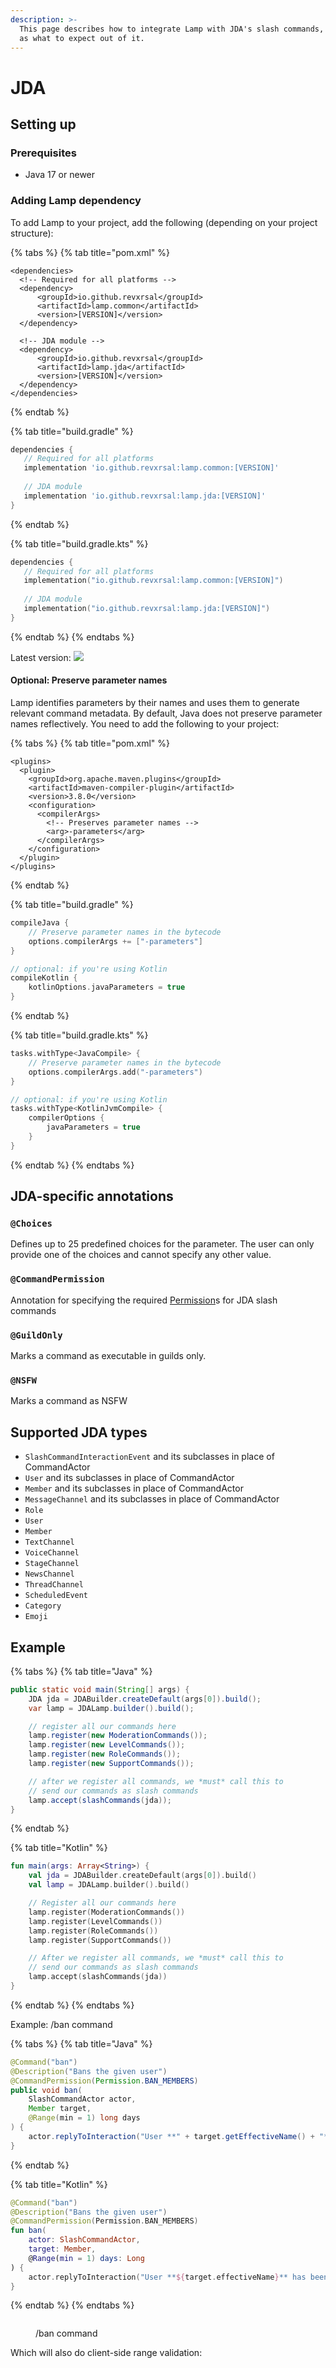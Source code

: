 ```yaml
---
description: >-
  This page describes how to integrate Lamp with JDA's slash commands, as well
  as what to expect out of it.
---
```


# JDA

## Setting up

### Prerequisites

* Java 17 or newer

### Adding Lamp dependency

To add Lamp to your project, add the following (depending on your project structure):

{% tabs %}
{% tab title="pom.xml" %}
```markup
<dependencies>
  <!-- Required for all platforms -->
  <dependency>
      <groupId>io.github.revxrsal</groupId>
      <artifactId>lamp.common</artifactId> 
      <version>[VERSION]</version>
  </dependency>

  <!-- JDA module -->
  <dependency>
      <groupId>io.github.revxrsal</groupId>
      <artifactId>lamp.jda</artifactId>
      <version>[VERSION]</version>
  </dependency>  
</dependencies>
```
{% endtab %}

{% tab title="build.gradle" %}
```groovy
dependencies {
   // Required for all platforms
   implementation 'io.github.revxrsal:lamp.common:[VERSION]'
   
   // JDA module
   implementation 'io.github.revxrsal:lamp.jda:[VERSION]'
}
```
{% endtab %}

{% tab title="build.gradle.kts" %}
```kotlin
dependencies {
   // Required for all platforms
   implementation("io.github.revxrsal:lamp.common:[VERSION]")
    
   // JDA module
   implementation("io.github.revxrsal:lamp.jda:[VERSION]")
}
```
{% endtab %}
{% endtabs %}

Latest version: ![](https://img.shields.io/maven-metadata/v/https/repo1.maven.org/maven2/io/github/revxrsal/lamp.common/maven-metadata.xml.svg?label=maven%20central\&colorB=brightgreen)

#### Optional: Preserve parameter names

Lamp identifies parameters by their names and uses them to generate relevant command metadata. By default, Java does not preserve parameter names reflectively. You need to add the following to your project:

{% tabs %}
{% tab title="pom.xml" %}
```markup
<plugins>
  <plugin>
    <groupId>org.apache.maven.plugins</groupId>
    <artifactId>maven-compiler-plugin</artifactId>
    <version>3.8.0</version>
    <configuration>
      <compilerArgs>
        <!-- Preserves parameter names -->
        <arg>-parameters</arg>
      </compilerArgs>
    </configuration>
  </plugin>
</plugins>
```
{% endtab %}

{% tab title="build.gradle" %}
```groovy
compileJava { 
    // Preserve parameter names in the bytecode
    options.compilerArgs += ["-parameters"]
}

// optional: if you're using Kotlin
compileKotlin {
    kotlinOptions.javaParameters = true
}
```
{% endtab %}

{% tab title="build.gradle.kts" %}
```kotlin
tasks.withType<JavaCompile> {
    // Preserve parameter names in the bytecode
    options.compilerArgs.add("-parameters")
}

// optional: if you're using Kotlin
tasks.withType<KotlinJvmCompile> {
    compilerOptions {
        javaParameters = true
    }
}
```
{% endtab %}
{% endtabs %}

## JDA-specific annotations

### `@Choices`

Defines up to 25 predefined choices for the parameter. The user can only provide one of the choices and cannot specify any other value.

### `@CommandPermission`

Annotation for specifying the required [Permission](https://ci.dv8tion.net/job/JDA5/javadoc/net/dv8tion/jda/api/Permission.html)s for JDA slash commands

### `@GuildOnly`

Marks a command as executable in guilds only.

### `@NSFW`

Marks a command as NSFW

## Supported JDA types

* `SlashCommandInteractionEvent` and its subclasses in place of CommandActor
* `User` and its subclasses in place of CommandActor
* `Member` and its subclasses in place of CommandActor
* `MessageChannel` and its subclasses in place of CommandActor
* `Role`
* `User`
* `Member`
* `TextChannel`
* `VoiceChannel`
* `StageChannel`
* `NewsChannel`
* `ThreadChannel`
* `ScheduledEvent`
* `Category`
* `Emoji`

## Example

{% tabs %}
{% tab title="Java" %}
```java
public static void main(String[] args) {
    JDA jda = JDABuilder.createDefault(args[0]).build();
    var lamp = JDALamp.builder().build();

    // register all our commands here
    lamp.register(new ModerationCommands());
    lamp.register(new LevelCommands());
    lamp.register(new RoleCommands());
    lamp.register(new SupportCommands());

    // after we register all commands, we *must* call this to
    // send our commands as slash commands
    lamp.accept(slashCommands(jda));
}
```
{% endtab %}

{% tab title="Kotlin" %}
```kotlin
fun main(args: Array<String>) {
    val jda = JDABuilder.createDefault(args[0]).build()
    val lamp = JDALamp.builder().build()

    // Register all our commands here
    lamp.register(ModerationCommands())
    lamp.register(LevelCommands())
    lamp.register(RoleCommands())
    lamp.register(SupportCommands())

    // After we register all commands, we *must* call this to
    // send our commands as slash commands
    lamp.accept(slashCommands(jda))
}
```
{% endtab %}
{% endtabs %}

Example: /ban command

{% tabs %}
{% tab title="Java" %}
```java
@Command("ban")
@Description("Bans the given user")
@CommandPermission(Permission.BAN_MEMBERS)
public void ban(
    SlashCommandActor actor,
    Member target,
    @Range(min = 1) long days
) {
    actor.replyToInteraction("User **" + target.getEffectiveName() + "** has been banned!").queue();
}
```
{% endtab %}

{% tab title="Kotlin" %}
```kotlin
@Command("ban")
@Description("Bans the given user")
@CommandPermission(Permission.BAN_MEMBERS)
fun ban(
    actor: SlashCommandActor,
    target: Member,
    @Range(min = 1) days: Long
) {
    actor.replyToInteraction("User **${target.effectiveName}** has been banned!").queue()
}
```
{% endtab %}
{% endtabs %}

<figure><img src="../.gitbook/assets/image (2).png" alt=""><figcaption><p>/ban command</p></figcaption></figure>

Which will also do client-side range validation:

<figure><img src="../.gitbook/assets/image (3).png" alt=""><figcaption></figcaption></figure>
